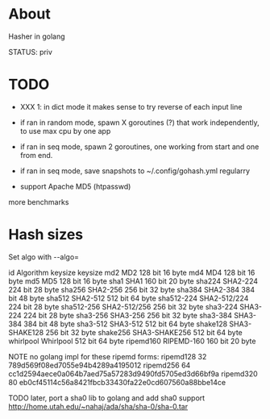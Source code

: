 # About

Hasher in golang

STATUS: priv


# TODO

* XXX 1: in dict mode it makes sense to try reverse of each input line

* if ran in random mode, spawn X goroutines (?) that work independently,
    to use max cpu by one app

* if ran in seq mode, spawn 2 goroutines, one working from start and one from end.

* if ran in seq mode, save snapshots to ~/.config/gohash.yml regularry


* support Apache MD5 (htpasswd)


more benchmarks




# Hash sizes

Set algo with --algo=<id>

id          Algorithm       keysize  keysize
md2         MD2             128 bit  16 byte
md4         MD4             128 bit  16 byte
md5         MD5             128 bit  16 byte
sha1        SHA1            160 bit  20 byte
sha224      SHA2-224        224 bit  28 byte
sha256      SHA2-256        256 bit  32 byte
sha384      SHA2-384        384 bit  48 byte
sha512      SHA2-512        512 bit  64 byte
sha512-224  SHA2-512/224    224 bit  28 byte
sha512-256  SHA2-512/256    256 bit  32 byte
sha3-224    SHA3-224        224 bit  28 byte
sha3-256    SHA3-256        256 bit  32 byte
sha3-384    SHA3-384        384 bit  48 byte
sha3-512    SHA3-512        512 bit  64 byte
shake128    SHA3-SHAKE128   256 bit  32 byte
shake256    SHA3-SHAKE256   512 bit  64 byte
whirlpool   Whirlpool       512 bit  64 byte
ripemd160   RIPEMD-160      160 bit  20 byte



NOTE no golang impl for these ripemd forms:
ripemd128     32 789d569f08ed7055e94b4289a4195012
ripemd256     64 cc1d2594aece0a064b7aed75a57283d9490fd5705ed3d66bf9a
ripemd320     80 eb0cf45114c56a8421fbcb33430fa22e0cd607560a88bbe14ce


TODO later, port a sha0 lib to golang and add sha0 support
    http://home.utah.edu/~nahaj/ada/sha/sha-0/sha-0.tar
